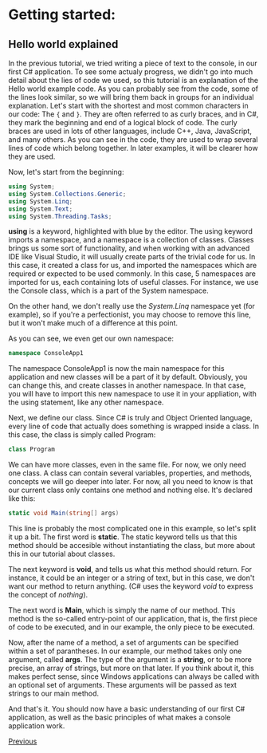 # Getting started:

## Hello world explained

In the previous tutorial, we tried writing a piece of text to the console, in our first C# application. To see some actualy progress, we didn't go into much detail about the lies of code we used, so this tutorial is an explanation of the Hello world example code. As you can probably see from the code, some of the lines look similar, so we will bring them back in groups for an individual explanation. Let's start with the shortest and most common characters in our code: The `{` and `}`. They are often referred to as curly braces, and in C#, they mark the beginning and end of a logical block of code. The curly braces are used in lots of other languages, include C++, Java, JavaScript, and many others. As you can see in the code, they are used to wrap several lines of code which belong together. In later examples, it will be clearer how they are used.

Now, let's start from the beginning:

```cs
using System;
using System.Collections.Generic;
using System.Linq;
using System.Text;
using System.Threading.Tasks;
```

**using** is a keyword, highlighted with blue by the editor. The using keyword imports a namespace, and a namespace is a collection of classes. Classes brings us some sort of functionality, and when working with an advanced IDE like Visual Studio, it will usually create parts of the trivial code for us. In this case, it created a class for us, and imported the namespaces which are required or expected to be used commonly. In this case, 5 namespaces are imported for us, each containing lots of useful classes. For instance, we use the Console class, which is a part of the System namespace.

On the other hand, we don't really use the *System.Linq* namespace yet (for example), so if you're a perfectionist, you may choose to remove this line, but it won't make much of a difference at this point.

As you can see, we even get our own namespace:

```cs
namespace ConsoleApp1
```

The namespace ConsoleApp1 is now the main namespace for this application and new classes will be a part of it by default. Obviously, you can change this, and create classes in another namespace. In that case, you will have to import this new namespace to use it in your appliation, with the using statement, like any other namespace.

Next, we define our class. Since C# is truly and Object Oriented language, every line of code that actually does something is wrapped inside a class. In this case, the class is simply called Program:

```cs
class Program
```

We can have more classes, even in the same file. For now, we only need one class. A class can contain several variables, properties, and methods, concepts we will go deeper into later. For now, all you need to know is that our current class only contains one method and nothing else. It's declared like this:

```cs
static void Main(string[] args)
```

This line is probably the most complicated one in this example, so let's split it up a bit. The first word is **static**. The static keyword tells us that this method should be accesible without instantiating the class, but more about this in our tutorial about classes.

The next keyword is **void**, and tells us what this method should return. For instance, it could be an integer or a string of text, but in this case, we don't want our method to return anything. (C# uses the keyword *void* to express the concept of *nothing*).

The next word is **Main**, which is simply the name of our method. This method is the so-called entry-point of our application, that is, the first piece of code to be executed, and in our example, the only piece to be executed.

Now, after the name of a method, a set of arguments can be specified within a set of parantheses. In our example, our method takes only one argument, called **args**. The type of the argument is a **string**, or to be more precise, an array of strings, but more on that later. If you think about it, this makes perfect sense, since Windows applications can always be called with an optional set of arguments. These arguments will be passed as text strings to our main method.

And that's it. You should now have a basic understanding of our first C# application, as well as the basic principles of what makes a console application work.

[Previous](HelloWorld.md)